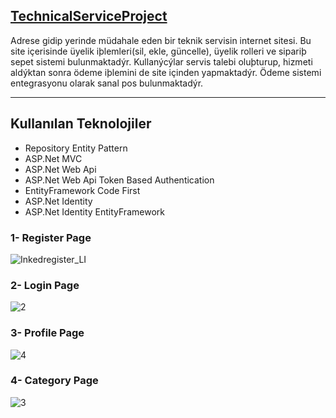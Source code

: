 ## <a href="https://github.com/serkanozsoz/Technical-Service-Project">TechnicalServiceProject</a>

Adrese gidip yerinde müdahale eden bir teknik servisin internet sitesi. Bu site içerisinde üyelik iþlemleri(sil, ekle, güncelle), üyelik rolleri ve sipariþ sepet sistemi bulunmaktadýr. Kullanýcýlar servis talebi oluþturup, hizmeti aldýktan sonra ödeme iþlemini de site içinden yapmaktadýr. Ödeme sistemi entegrasyonu olarak sanal pos bulunmaktadýr.

----------

## Kullanılan Teknolojiler ##

 - Repository Entity Pattern
 - ASP.Net MVC 
 - ASP.Net Web Api 
 - ASP.Net Web Api Token Based Authentication
 - EntityFramework Code First
 - ASP.Net Identity
 - ASP.Net Identity EntityFramework
 
 ### 1- Register Page
 ![Inkedregister_LI](https://user-images.githubusercontent.com/100076932/172198569-a4fc5175-080c-4467-9b96-d42a166d2e2a.jpg)
 
 ### 2- Login Page
 ![2](https://user-images.githubusercontent.com/100076932/167494061-2c8d9cfe-2fb9-4cc6-bbfe-701a91914af8.png)
 
 ### 3- Profile Page
 ![4](https://user-images.githubusercontent.com/100076932/167494185-60fcc818-208c-4931-b5c4-8dbaeb7db0ba.png)
 
 ### 4- Category Page
 ![3](https://user-images.githubusercontent.com/100076932/167494300-f2e75191-1580-463e-ace8-6f6c353bfa19.png)
 
